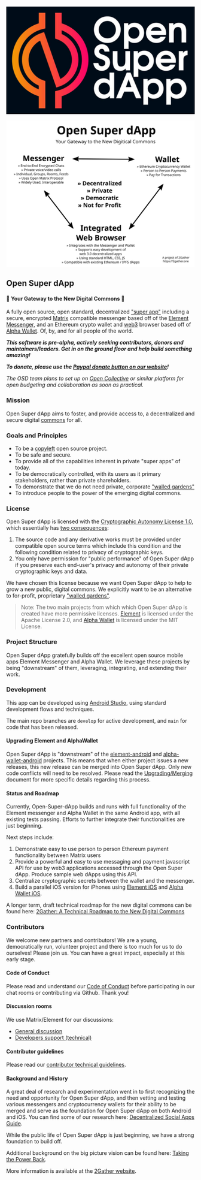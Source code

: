 ![Open Super dApp Overview](open-super-dapp/open-super-dapp-logo.jpg)

![Open Super dApp Overview](open-super-dapp/open-super-dapp-overview.svg)

## Open Super dApp
#### 🚀 Your Gateway to the New Digital Commons 🚀
A fully open source, open standard, decentralized ["super app"](https://en.wikipedia.org/wiki/Super-app) including a secure, encrypted [Matrix](https://matrix.org/) compatible messenger based off of the [Element Messenger](https://element.io/), and an Ethereum crypto wallet and [web3](https://en.wikipedia.org/wiki/Web3) browser based off of [Alpha Wallet](https://alphawallet.com/). Of, by, and for all people of the world.

**_This software is pre-alpha, actively seeking contributors, donors and maintainers/leaders. Get in on the ground floor and help build something amazing!_**

**_To donate, please use the [Paypal donate button on our website](https://2gather.one/)!_**

_The OSD team plans to set up on [Open Collective](https://opencollective.com/) or similar platform for open budgeting and collaboration as soon as practical._

### Mission
Open Super dApp aims to foster, and provide access to, a decentralized and secure digital [commons](https://en.wikipedia.org/wiki/Commons) for all.

### Goals and Principles
* To be a [copyleft](https://en.wikipedia.org/wiki/Copyleft) open source project.
* To be safe and secure.
* To provide all of the capabilities inherent in private "super apps" of today.
* To be democratically controlled, with its users as it primary stakeholders, rather than private shareholders.
* To demonstrate that we do not need private, corporate ["walled gardens"](https://en.wikipedia.org/wiki/Closed_platform)
* To introduce people to the power of the emerging digital commons.

### License
Open Super dApp is licensed with the [Cryptographic Autonomy License 1.0](LICENSE), which essentially has [two consequences](https://medium.com/holochain/understanding-the-cryptographic-autonomy-license-172ac920966d): 

1. The source code and any derivative works must be provided under compatible open source terms which include this condition and the following condition related to privacy of cryptographic keys.
2. You only have permission for "public performance" of Open Super dApp if you preserve each end-user's privacy and autonomy of their private cryptographic keys and data.

We have chosen this license because we want Open Super dApp to help to grow a new public, digital commons. We explicitly want to be an alternative to for-profit, proprietary ["walled gardens"](https://en.wikipedia.org/wiki/Closed_platform). 

> Note: The two main projects from which which Open Super dApp is created have more permissive licenses. [Element](https://github.com/vector-im/element-android/blob/develop/LICENSE) is licensed under the Apache License 2.0, and [Alpha Wallet](https://github.com/AlphaWallet/alpha-wallet-android/blob/master/LICENSE) is licensed under the MIT License.

### Project Structure
Open Super dApp gratefully builds off the excellent open source mobile apps Element Messenger and Alpha Wallet. We leverage these projects by being "downstream" of them, leveraging, integrating, and extending their work. 

### Development
This app can be developed using [Android Studio](https://developer.android.com/studio/), using standard development flows and techniques.

The main repo branches are `develop` for active development, and `main` for code that has been released.

#### Upgrading Element and AlphaWallet
Open Super dApp is "downstream" of the [element-android](https://github.com/vector-im/element-android) and [alpha-wallet-android](https://github.com/AlphaWallet/alpha-wallet-android) projects. This means that when either project issues a new releases, this new release can be merged into Open Super dApp. Only new code conflicts will need to be resolved. Please read the [Upgrading/Merging](UPGRADING-MERGING.md) document for more specific details regarding this process.

#### Status and Roadmap
Currently, Open-Super-dApp builds and runs with full functionality of the Element messenger and Alpha Wallet in the same Android app, with all existing tests passing. Efforts to further integrate their functionalities are just beginning.

Next steps include:
1. Demonstrate easy to use person to person Ethereum payment functionality between Matrix users
2. Provide a powerful and easy to use messaging and payment javascript API for use by web3 applications accessed through the Open Super dApp. Produce sample web dApps using this API.
3. Centralize cryptographic secrets between the wallet and the messenger.
4. Build a parallel iOS version for iPhones using [Element iOS](https://github.com/vector-im/element-ios) and [Alpha Wallet iOS](https://github.com/AlphaWallet/alpha-wallet-ios).


A longer term, draft technical roadmap for the new digital commons can be found here: [2Gather: A Technical Roadmap to the New Digital Commons](https://2gather.one/roadmap/2gather_technical_roadmap.pdf)

### Contributors
We welcome new partners and contributors! We are a young, democratically run, volunteer project and there is too much for us to do ourselves! Please join us. You can have a great impact, especially at this early stage.

#### Code of Conduct
Please read and understand our [Code of Conduct](CODE_OF_CONDUCT.md) before participating in our chat rooms or contributing via Github. Thank you! 

#### Discussion rooms
We use Matrix/Element for our discussions: 
* [General discussion](https://matrix.to/#/#open-super-dapp-general:2gather.community)
* [Developers support (technical)](https://matrix.to/#/#open-super-dapp-dev:2gather.community) 

#### Contributor guidelines
Please read our [contributor technical guidelines](CONTRIBUTING.md).

#### Background and History
A great deal of research and experimentation went in to first recognizing the need and opportunity for Open Super dApp, and then vetting and testing various messengers and cryptocurrency wallets for their ability to be merged and serve as the foundation for Open Super dApp on both Android and iOS. You can find some of our research here: [Decentralized Social Apps Guide](https://github.com/2gatherproject/decentralized-social-apps-guide).

While the public life of Open Super dApp is just beginning, we have a strong foundation to build off.

Additional background on the big picture vision can be found here: [Taking the Power Back](https://www.nesta.org.uk/report/taking-power-back/).

More information is available at the [2Gather website](https://2gather.one/).
